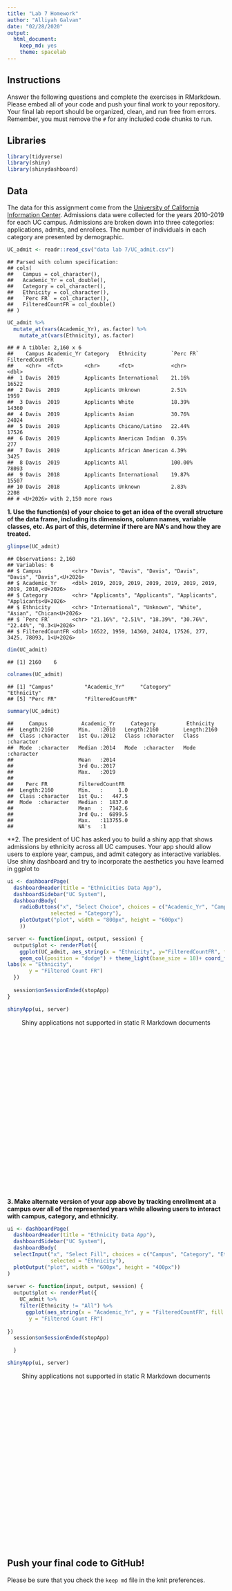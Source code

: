 ```yaml
---
title: "Lab 7 Homework"
author: "Alliyah Galvan"
date: "02/28/2020"
output:
  html_document: 
    keep_md: yes
    theme: spacelab
---
```




## Instructions
Answer the following questions and complete the exercises in RMarkdown. Please embed all of your code and push your final work to your repository. Your final lab report should be organized, clean, and run free from errors. Remember, you must remove the `#` for any included code chunks to run.  

## Libraries

```r
library(tidyverse)
library(shiny)
library(shinydashboard)
```

## Data
The data for this assignment come from the [University of California Information Center](https://www.universityofcalifornia.edu/infocenter). Admissions data were collected for the years 2010-2019 for each UC campus. Admissions are broken down into three categories: applications, admits, and enrollees. The number of individuals in each category are presented by demographic.  

```r
UC_admit <- readr::read_csv("data lab 7/UC_admit.csv")
```

```
## Parsed with column specification:
## cols(
##   Campus = col_character(),
##   Academic_Yr = col_double(),
##   Category = col_character(),
##   Ethnicity = col_character(),
##   `Perc FR` = col_character(),
##   FilteredCountFR = col_double()
## )
```

```r
UC_admit %>% 
  mutate_at(vars(Academic_Yr), as.factor) %>% 
    mutate_at(vars(Ethnicity), as.factor)
```

```
## # A tibble: 2,160 x 6
##    Campus Academic_Yr Category   Ethnicity        `Perc FR` FilteredCountFR
##    <chr>  <fct>       <chr>      <fct>            <chr>               <dbl>
##  1 Davis  2019        Applicants International    21.16%              16522
##  2 Davis  2019        Applicants Unknown          2.51%                1959
##  3 Davis  2019        Applicants White            18.39%              14360
##  4 Davis  2019        Applicants Asian            30.76%              24024
##  5 Davis  2019        Applicants Chicano/Latino   22.44%              17526
##  6 Davis  2019        Applicants American Indian  0.35%                 277
##  7 Davis  2019        Applicants African American 4.39%                3425
##  8 Davis  2019        Applicants All              100.00%             78093
##  9 Davis  2018        Applicants International    19.87%              15507
## 10 Davis  2018        Applicants Unknown          2.83%                2208
## # <U+2026> with 2,150 more rows
```

**1. Use the function(s) of your choice to get an idea of the overall structure of the data frame, including its dimensions, column names, variable classes, etc. As part of this, determine if there are NA's and how they are treated.**  

```r
glimpse(UC_admit)
```

```
## Observations: 2,160
## Variables: 6
## $ Campus          <chr> "Davis", "Davis", "Davis", "Davis", "Davis", "Davis",<U+2026>
## $ Academic_Yr     <dbl> 2019, 2019, 2019, 2019, 2019, 2019, 2019, 2019, 2018,<U+2026>
## $ Category        <chr> "Applicants", "Applicants", "Applicants", "Applicants<U+2026>
## $ Ethnicity       <chr> "International", "Unknown", "White", "Asian", "Chican<U+2026>
## $ `Perc FR`       <chr> "21.16%", "2.51%", "18.39%", "30.76%", "22.44%", "0.3<U+2026>
## $ FilteredCountFR <dbl> 16522, 1959, 14360, 24024, 17526, 277, 3425, 78093, 1<U+2026>
```


```r
dim(UC_admit)
```

```
## [1] 2160    6
```


```r
colnames(UC_admit)
```

```
## [1] "Campus"          "Academic_Yr"     "Category"        "Ethnicity"      
## [5] "Perc FR"         "FilteredCountFR"
```


```r
summary(UC_admit)
```

```
##     Campus           Academic_Yr     Category          Ethnicity        
##  Length:2160        Min.   :2010   Length:2160        Length:2160       
##  Class :character   1st Qu.:2012   Class :character   Class :character  
##  Mode  :character   Median :2014   Mode  :character   Mode  :character  
##                     Mean   :2014                                        
##                     3rd Qu.:2017                                        
##                     Max.   :2019                                        
##                                                                         
##    Perc FR          FilteredCountFR   
##  Length:2160        Min.   :     1.0  
##  Class :character   1st Qu.:   447.5  
##  Mode  :character   Median :  1837.0  
##                     Mean   :  7142.6  
##                     3rd Qu.:  6899.5  
##                     Max.   :113755.0  
##                     NA's   :1
```

**2. The president of UC has asked you to build a shiny app that shows admissions by ethnicity across all UC campuses. Your app should allow users to explore year, campus, and admit category as interactive variables. Use shiny dashboard and try to incorporate the aesthetics you have learned in ggplot to 


```r
ui <- dashboardPage(
  dashboardHeader(title = "Ethnicities Data App"),
  dashboardSidebar("UC System"),
  dashboardBody(
    radioButtons("x", "Select Choice", choices = c("Academic_Yr", "Campus", "Category"), 
              selected = "Category"),
    plotOutput("plot", width = "800px", height = "600px")
    ))

server <- function(input, output, session) { 
  output$plot <- renderPlot({
    ggplot(UC_admit, aes_string(x = "Ethnicity", y="FilteredCountFR", fill=input$x)) +
    geom_col(position = "dodge") + theme_light(base_size = 18)+ coord_flip()+
labs(x = "Ethnicity",
       y = "Filtered Count FR") 
  })
  
  session$onSessionEnded(stopApp)
}

shinyApp(ui, server)
```

<!--html_preserve--><div style="width: 100% ; height: 400px ; text-align: center; box-sizing: border-box; -moz-box-sizing: border-box; -webkit-box-sizing: border-box;" class="muted well">Shiny applications not supported in static R Markdown documents</div><!--/html_preserve-->


**3. Make alternate version of your app above by tracking enrollment at a campus over all of the represented years while allowing users to interact with campus, category, and ethnicity.**


```r
ui <- dashboardPage(
  dashboardHeader(title = "Ethnicity Data App"),
  dashboardSidebar("UC System"),
  dashboardBody(
  selectInput("x", "Select Fill", choices = c("Campus", "Category", "Ethnicity"), 
              selected = "Ethnicity"), 
  plotOutput("plot", width = "600px", height = "400px"))
)
  
server <- function(input, output, session) { 
  output$plot <- renderPlot({
    UC_admit %>% 
    filter(Ethnicity != "All") %>% 
      ggplot(aes_string(x = "Academic_Yr", y = "FilteredCountFR", fill = input$x))+ theme(axis.text.x = element_text(angle = 60, hjust = 1))+ geom_bar(stat = "identity") + labs(x = "Academic Year",
       y = "Filtered Count FR") 
  
})
  session$onSessionEnded(stopApp)

  }

shinyApp(ui, server)
```

<!--html_preserve--><div style="width: 100% ; height: 400px ; text-align: center; box-sizing: border-box; -moz-box-sizing: border-box; -webkit-box-sizing: border-box;" class="muted well">Shiny applications not supported in static R Markdown documents</div><!--/html_preserve-->

## Push your final code to GitHub!
Please be sure that you check the `keep md` file in the knit preferences. 

